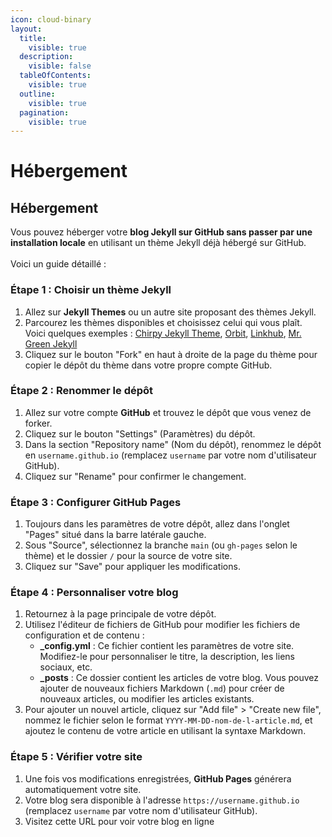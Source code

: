 ```yaml
---
icon: cloud-binary
layout:
  title:
    visible: true
  description:
    visible: false
  tableOfContents:
    visible: true
  outline:
    visible: true
  pagination:
    visible: true
---
```


# Hébergement

## Hébergement

Vous pouvez héberger votre **blog Jekyll sur GitHub sans passer par une installation locale** en utilisant un thème Jekyll déjà hébergé sur GitHub. \
\
Voici un guide détaillé :

### Étape 1 : Choisir un thème Jekyll

1. Allez sur **Jekyll Themes** ou un autre site proposant des thèmes Jekyll.
2. Parcourez les thèmes disponibles et choisissez celui qui vous plaît. \
   Voici quelques exemples : [Chirpy Jekyll Theme](https://github.com/cotes2020/jekyll-theme-chirpy), [Orbit](https://github.com/sharu725/online-cv), [Linkhub](https://github.com/digitalmalayali/linkhub-jekyll-theme), [Mr. Green Jekyll](https://github.com/MrGreensWorkshop/MrGreen-JekyllTheme/blob/main/README-fr.md#readme)
3. Cliquez sur le bouton "Fork" en haut à droite de la page du thème pour copier le dépôt du thème dans votre propre compte GitHub.

### Étape 2 : Renommer le dépôt

1. Allez sur votre compte **GitHub** et trouvez le dépôt que vous venez de forker.
2. Cliquez sur le bouton "Settings" (Paramètres) du dépôt.
3. Dans la section "Repository name" (Nom du dépôt), renommez le dépôt en `username.github.io` (remplacez `username` par votre nom d'utilisateur GitHub).
4. Cliquez sur "Rename" pour confirmer le changement.

### Étape 3 : Configurer GitHub Pages

1. Toujours dans les paramètres de votre dépôt, allez dans l'onglet "Pages" situé dans la barre latérale gauche.
2. Sous "Source", sélectionnez la branche `main` (ou `gh-pages` selon le thème) et le dossier `/` pour la source de votre site.
3. Cliquez sur "Save" pour appliquer les modifications.

### Étape 4 : Personnaliser votre blog

1. Retournez à la page principale de votre dépôt.
2. Utilisez l'éditeur de fichiers de GitHub pour modifier les fichiers de configuration et de contenu :
   * **\_config.yml** : Ce fichier contient les paramètres de votre site. Modifiez-le pour personnaliser le titre, la description, les liens sociaux, etc.
   * **\_posts** : Ce dossier contient les articles de votre blog. Vous pouvez ajouter de nouveaux fichiers Markdown (`.md`) pour créer de nouveaux articles, ou modifier les articles existants.
3. Pour ajouter un nouvel article, cliquez sur "Add file" > "Create new file", nommez le fichier selon le format `YYYY-MM-DD-nom-de-l-article.md`, et ajoutez le contenu de votre article en utilisant la syntaxe Markdown.

### Étape 5 : Vérifier votre site

1. Une fois vos modifications enregistrées, **GitHub Pages** générera automatiquement votre site.
2. Votre blog sera disponible à l'adresse `https://username.github.io` (remplacez `username` par votre nom d'utilisateur GitHub).
3. Visitez cette URL pour voir votre blog en ligne
